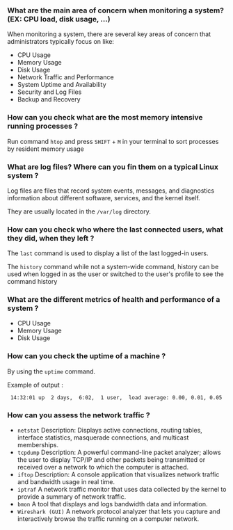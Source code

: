 ### What are the main area of concern when monitoring a system? (EX: CPU load, disk usage, ...)

When monitoring a system, there are several key areas of concern that administrators typically focus on like:

- CPU Usage
- Memory Usage
- Disk Usage
- Network Traffic and Performance
- System Uptime and Availability
- Security and Log Files
- Backup and Recovery


### How can you check what are the most memory intensive running processes ?

Run command `htop` and press `SHIFT` + `M`  in your terminal  to sort processes by resident memory usage 

### What are log files? Where can you fin them on a typical Linux system ?

Log files are files that record system events, messages, and diagnostics information about different software, services, and the kernel itself. 

They are usually located in the `/var/log` directory.

### How can you check who where the last connected users, what they did, when they left ?

The `last` command is used to display a list of the last logged-in users. 

The `history` command while not a system-wide command, history can be used when logged in as the user or switched to the user's profile to see the command history

### What are the different metrics of health and performance of a system ?

- CPU Usage
- Memory Usage
- Disk Usage

### How can you check the uptime of a machine ?

By using the `uptime` command.

Example of output :

```bazaar
 14:32:01 up  2 days,  6:02,  1 user,  load average: 0.00, 0.01, 0.05
```

### How can you assess the network traffic ?

- `netstat`
Description: Displays active connections, routing tables, interface statistics, masquerade connections, and multicast memberships.
- `tcpdump`
Description: A powerful command-line packet analyzer; allows the user to display TCP/IP and other packets being transmitted or received over a network to which the computer is attached.
- `iftop`
Description: A console application that visualizes network traffic and bandwidth usage in real time.
- `iptraf`
A network traffic monitor that uses data collected by the kernel to provide a summary of network traffic.
- `bmon`
A tool that displays and logs bandwidth data and information.
- `Wireshark (GUI)`
A network protocol analyzer that lets you capture and interactively browse the traffic running on a computer network.